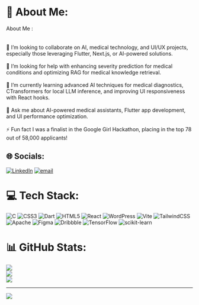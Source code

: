 # 💫 About Me:
About Me :<br><br><br>👯 I’m looking to collaborate on AI, medical technology, and UI/UX projects, especially those leveraging Flutter, Next.js, or AI-powered solutions.<br><br>🤝 I’m looking for help with enhancing severity prediction for medical conditions and optimizing RAG for medical knowledge retrieval.<br><br>🌱 I’m currently learning advanced AI techniques for medical diagnostics, CTransformers for local LLM inference, and improving UI responsiveness with React hooks.<br><br>💬 Ask me about AI-powered medical assistants, Flutter app development, and UI performance optimization.<br><br>⚡ Fun fact I was a finalist in the Google Girl Hackathon, placing in the top 78 out of 58,000 applicants!


## 🌐 Socials:
[![LinkedIn](https://img.shields.io/badge/LinkedIn-%230077B5.svg?logo=linkedin&logoColor=white)](https://linkedin.com/in/https://www.linkedin.com/in/vigasinikamalanathan/?originalSubdomain=in) [![email](https://img.shields.io/badge/Email-D14836?logo=gmail&logoColor=white)](mailto:vigasinimit@gmail.com) 

# 💻 Tech Stack:
![C](https://img.shields.io/badge/c-%2300599C.svg?style=for-the-badge&logo=c&logoColor=white) ![CSS3](https://img.shields.io/badge/css3-%231572B6.svg?style=for-the-badge&logo=css3&logoColor=white) ![Dart](https://img.shields.io/badge/dart-%230175C2.svg?style=for-the-badge&logo=dart&logoColor=white) ![HTML5](https://img.shields.io/badge/html5-%23E34F26.svg?style=for-the-badge&logo=html5&logoColor=white) ![React](https://img.shields.io/badge/react-%2320232a.svg?style=for-the-badge&logo=react&logoColor=%2361DAFB) ![WordPress](https://img.shields.io/badge/WordPress-%23117AC9.svg?style=for-the-badge&logo=WordPress&logoColor=white) ![Vite](https://img.shields.io/badge/vite-%23646CFF.svg?style=for-the-badge&logo=vite&logoColor=white) ![TailwindCSS](https://img.shields.io/badge/tailwindcss-%2338B2AC.svg?style=for-the-badge&logo=tailwind-css&logoColor=white) ![Apache](https://img.shields.io/badge/apache-%23D42029.svg?style=for-the-badge&logo=apache&logoColor=white) ![Figma](https://img.shields.io/badge/figma-%23F24E1E.svg?style=for-the-badge&logo=figma&logoColor=white) ![Dribbble](https://img.shields.io/badge/Dribbble-EA4C89?style=for-the-badge&logo=dribbble&logoColor=white) ![TensorFlow](https://img.shields.io/badge/TensorFlow-%23FF6F00.svg?style=for-the-badge&logo=TensorFlow&logoColor=white) ![scikit-learn](https://img.shields.io/badge/scikit--learn-%23F7931E.svg?style=for-the-badge&logo=scikit-learn&logoColor=white)
# 📊 GitHub Stats:
![](https://github-readme-stats.vercel.app/api?username=vigasinii&theme=dark&hide_border=false&include_all_commits=false&count_private=false)<br/>
![](https://nirzak-streak-stats.vercel.app/?user=vigasinii&theme=dark&hide_border=false)<br/>
![](https://github-readme-stats.vercel.app/api/top-langs/?username=vigasinii&theme=dark&hide_border=false&include_all_commits=false&count_private=false&layout=compact)

---
[![](https://visitcount.itsvg.in/api?id=vigasinii&icon=0&color=0)](https://visitcount.itsvg.in)

<!-- Proudly created with GPRM ( https://gprm.itsvg.in ) -->
